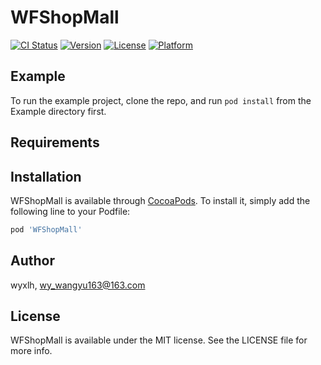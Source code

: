 # WFShopMall

[![CI Status](https://img.shields.io/travis/wyxlh/WFShopMall.svg?style=flat)](https://travis-ci.org/wyxlh/WFShopMall)
[![Version](https://img.shields.io/cocoapods/v/WFShopMall.svg?style=flat)](https://cocoapods.org/pods/WFShopMall)
[![License](https://img.shields.io/cocoapods/l/WFShopMall.svg?style=flat)](https://cocoapods.org/pods/WFShopMall)
[![Platform](https://img.shields.io/cocoapods/p/WFShopMall.svg?style=flat)](https://cocoapods.org/pods/WFShopMall)

## Example

To run the example project, clone the repo, and run `pod install` from the Example directory first.

## Requirements

## Installation

WFShopMall is available through [CocoaPods](https://cocoapods.org). To install
it, simply add the following line to your Podfile:

```ruby
pod 'WFShopMall'
```

## Author

wyxlh, wy_wangyu163@163.com

## License

WFShopMall is available under the MIT license. See the LICENSE file for more info.
